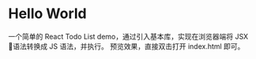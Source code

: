 # Hello World

一个简单的 React Todo List demo，通过引入基本库，实现在浏览器端将 JSX 语法转换成 JS 语法，并执行。
预览效果，直接双击打开 index.html 即可。
